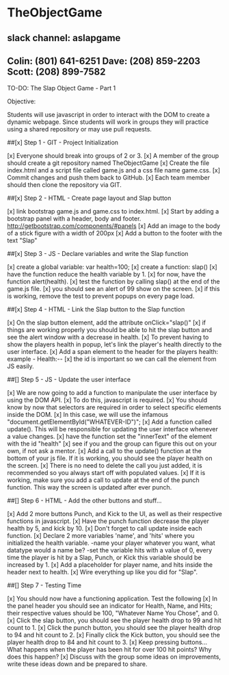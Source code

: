 # TheObjectGame

slack channel: aslapgame
---------
Colin: (801) 641-6251
Dave: (208) 859-2203
Scott: (208) 899-7582
---------

TO-DO:
The Slap Object Game - Part 1

Objective:

Students will use javascript in order to interact with the DOM to create a dynamic webpage. Since students will work in groups they will practice using a shared repository or may use pull requests.

##[x] Step 1 - GIT - Project Initialization

[x] Everyone should break into groups of 2 or 3.
[x] A member of the group should create a git repository named TheObjectGame
[x] Create the file index.html and a script file called game.js and a css file name game.css.
[x] Commit changes and push them back to GitHub.
[x] Each team member should then clone the repository via GIT.

##[x] Step 2 - HTML - Create page layout and Slap button

[x] link bootstrap game.js and game.css to index.html.
[x] Start by adding a bootstrap panel with a header, body and footer. http://getbootstrap.com/components/#panels
[x] Add an image to the body of a stick figure with a width of 200px
[x] Add a button to the footer with the text "Slap"

##[x] Step 3 - JS - Declare variables and write the Slap function

[x] create a global variable: var health=100;
[x] create a function: slap()
[x] have the function reduce the health variable by 1.
[x] for now, have the function alert(health).
[x] test the function by calling slap() at the end of the game.js file.
[x] you should see an alert of 99 show on the screen.
[x] if this is working, remove the test to prevent popups on every page load.

##[x] Step 4 - HTML - Link the Slap button to the Slap function

[x] On the slap button element, add the attribute onClick="slap()"
[x] if things are working properly you should be able to hit the slap button and see the alert window with a decrease in health.
[x] To prevent having to show the players health in popup, let's link the player's health directly to the user interface.
[x] Add a span element to the header for the players health: example - Health:--
[x] the id is important so we can call the element from JS easily.

##[] Step 5 - JS - Update the user interface

[x] We are now going to add a function to manipulate the user interface by using the DOM API.
[x] To do this, javascript is required.
[x] You should know by now that selectors are required in order to select specific elements inside the DOM.
[x] In this case, we will use the infamous "document.getElementById("WHATEVER-ID")";
[x] Add a function called update(). This will be responsible for updating the user interface whenever a value changes.
[x] have the function set the "innerText" of the element with the id "health"
[x] see if you and the group can figure this out on your own, if not ask a mentor.
[x] Add a call to the update() function at the bottom of your js file. If it is working, you should see the player health on the screen.
[x] There is no need to delete the call you just added, it is recommended so you always start off with populated values.
[x] If it is working, make sure you add a call to update at the end of the punch function. This way the screen is updated after ever punch.

##[] Step 6 - HTML - Add the other buttons and stuff...

[x] Add 2 more buttons Punch, and Kick to the UI, as well as their respective functions in javascript.
[x] Have the punch function decrease the player health by 5, and kick by 10.
[x] Don't forget to call update inside each function.
[x] Declare 2 more variables 'name', and 'hits' where you initialized the health variable. -name your player whatever you want, what datatype would a name be? -set the variable hits with a value of 0, every time the player is hit by a Slap, Punch, or Kick this variable should be increased by 1.
[x] Add a placeholder for player name, and hits inside the header next to health.
[x] Wire everything up like you did for "Slap".


##[] Step 7 - Testing Time

[x] You should now have a functioning application. Test the following
[x] In the panel header you should see an indicator for Health, Name, and Hits; their respective values should be 100, "Whatever Name You Chose", and 0.
[x] Click the slap button, you should see the player health drop to 99 and hit count to 1.
[x] Click the punch button, you should see the player health drop to 94 and hit count to 2.
[x] Finally click the Kick button, you should see the player health drop to 84 and hit count to 3.
[x] Keep pressing buttons... What happens when the player has been hit for over 100 hit points? Why does this happen?
[x] Discuss with the group some ideas on improvements, write these ideas down and be prepared to share.
